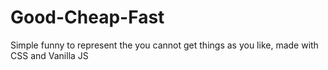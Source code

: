 # Good-Cheap-Fast
Simple funny to represent the you cannot get things as you like, made with CSS and Vanilla JS
